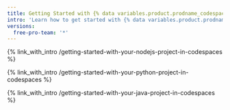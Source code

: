 ```yaml
---
title: Getting Started with {% data variables.product.prodname_codespaces %}
intro: 'Learn how to get started with {% data variables.product.prodname_codespaces %}, including set up and configuration for specific languages.'
versions:
  free-pro-team: '*'
---
```


{% link_with_intro /getting-started-with-your-nodejs-project-in-codespaces %}

{% link_with_intro /getting-started-with-your-python-project-in-codespaces %}

{% link_with_intro /getting-started-with-your-java-project-in-codespaces %}
